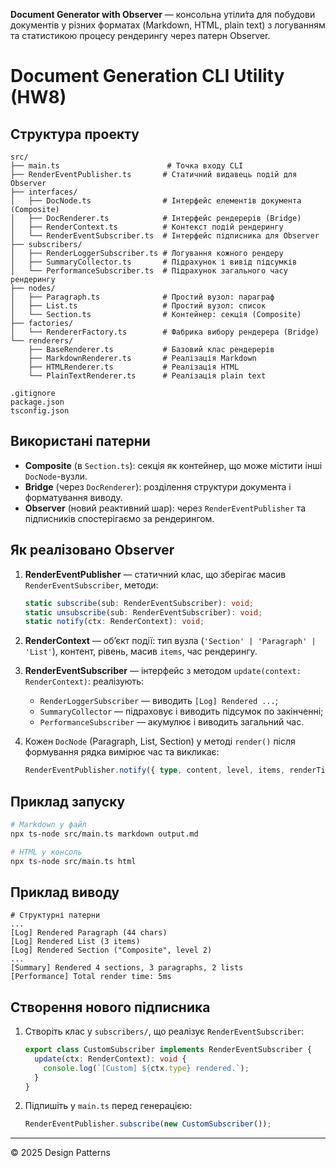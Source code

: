 **Document Generator with Observer** — консольна утіли́та для побудови документів у різних форматах (Markdown, HTML, plain text) з логуванням та статистикою процесу рендерингу через патерн Observer.

# Document Generation CLI Utility (HW8)

## Структура проекту

```
src/
├── main.ts                        # Точка входу CLI
├── RenderEventPublisher.ts       # Статичний видавець подій для Observer
├── interfaces/
│   ├── DocNode.ts                # Інтерфейс елементів документа (Composite)
│   ├── DocRenderer.ts            # Інтерфейс рендерерів (Bridge)
│   ├── RenderContext.ts          # Контекст подій рендерингу
│   └── RenderEventSubscriber.ts  # Інтерфейс підписника для Observer
├── subscribers/
│   ├── RenderLoggerSubscriber.ts # Логування кожного рендеру
│   ├── SummaryCollector.ts       # Підрахунок і вивід підсумків
│   └── PerformanceSubscriber.ts  # Підрахунок загального часу рендерингу
├── nodes/
│   ├── Paragraph.ts              # Простий вузол: параграф
│   ├── List.ts                   # Простий вузол: список
│   └── Section.ts                # Контейнер: секція (Composite)
├── factories/
│   └── RendererFactory.ts        # Фабрика вибору рендерера (Bridge)
└── renderers/
    ├── BaseRenderer.ts           # Базовий клас рендерерів
    ├── MarkdownRenderer.ts       # Реалізація Markdown
    ├── HTMLRenderer.ts           # Реалізація HTML
    └── PlainTextRenderer.ts      # Реалізація plain text

.gitignore
package.json
tsconfig.json
```

## Використані патерни

* **Composite** (в `Section.ts`): секція як контейнер, що може містити інші `DocNode`-вузли.
* **Bridge** (через `DocRenderer`): розділення структури документа і форматування виводу.
* **Observer** (новий реактивний шар): через `RenderEventPublisher` та підписників спостерігаємо за рендерингом.

## Як реалізовано Observer

1. **RenderEventPublisher** — статичний клас, що зберігає масив `RenderEventSubscriber`, методи:

   ```ts
   static subscribe(sub: RenderEventSubscriber): void;
   static unsubscribe(sub: RenderEventSubscriber): void;
   static notify(ctx: RenderContext): void;
   ```
2. **RenderContext** — об’єкт події: тип вузла (`'Section' | 'Paragraph' | 'List'`), контент, рівень, масив `items`, час рендерингу.
3. **RenderEventSubscriber** — інтерфейс з методом `update(context: RenderContext)`: реалізують:

   * `RenderLoggerSubscriber` — виводить `[Log] Rendered ...`;
   * `SummaryCollector` — підраховує і виводить підсумок по закінченні;
   * `PerformanceSubscriber` — акумулює і виводить загальний час.
4. Кожен `DocNode` (Paragraph, List, Section) у методі `render()` після формування рядка вимірює час та викликає:

   ```ts
   RenderEventPublisher.notify({ type, content, level, items, renderTime });
   ```

## Приклад запуску

```bash
# Markdown у файл
npx ts-node src/main.ts markdown output.md

# HTML у консоль
npx ts-node src/main.ts html
```

## Приклад виводу

```
# Структурні патерни
...
[Log] Rendered Paragraph (44 chars)
[Log] Rendered List (3 items)
[Log] Rendered Section ("Composite", level 2)
...
[Summary] Rendered 4 sections, 3 paragraphs, 2 lists
[Performance] Total render time: 5ms
```

## Створення нового підписника

1. Створіть клас у `subscribers/`, що реалізує `RenderEventSubscriber`:

   ```ts
   export class CustomSubscriber implements RenderEventSubscriber {
     update(ctx: RenderContext): void {
       console.log(`[Custom] ${ctx.type} rendered.`);
     }
   }
   ```
2. Підпишіть у `main.ts` перед генерацією:

   ```ts
   RenderEventPublisher.subscribe(new CustomSubscriber());
   ```

---

© 2025 Design Patterns 